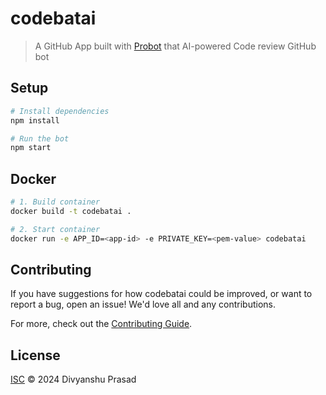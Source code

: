 # codebatai

> A GitHub App built with [Probot](https://github.com/probot/probot) that AI-powered Code review GitHub bot

## Setup

```sh
# Install dependencies
npm install

# Run the bot
npm start
```

## Docker

```sh
# 1. Build container
docker build -t codebatai .

# 2. Start container
docker run -e APP_ID=<app-id> -e PRIVATE_KEY=<pem-value> codebatai
```

## Contributing

If you have suggestions for how codebatai could be improved, or want to report a bug, open an issue! We'd love all and any contributions.

For more, check out the [Contributing Guide](CONTRIBUTING.md).

## License

[ISC](LICENSE) © 2024 Divyanshu Prasad

